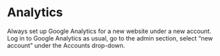 # Analytics

Always set up Google Analytics for a new website under a new account. Log in to Google Analytics as usual, go to the admin section, select “new account” under the Accounts drop-down.

